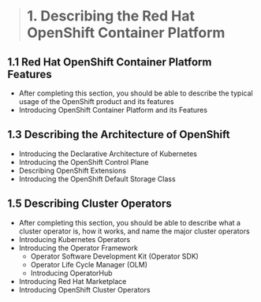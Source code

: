 ># **1.** Describing the Red Hat OpenShift Container Platform

## **1.1** Red Hat OpenShift Container Platform Features

- After completing this section, you should be able to describe the typical usage of the OpenShift product and its features  
- Introducing OpenShift Container Platform and its Features

## **1.3** Describing the Architecture of OpenShift

- Introducing the Declarative Architecture of Kubernetes
- Introducing the OpenShift Control Plane
- Describing OpenShift Extensions
- Introducing the OpenShift Default Storage Class

## **1.5** Describing Cluster Operators

- After completing this section, you should be able to describe what a cluster operator is, how it works, and name the major cluster operators
- Introducing Kubernetes Operators
- Introducing the Operator Framework
  - Operator Software Development Kit (Operator SDK)
  - Operator Life Cycle Manager (OLM)
  - Introducing OperatorHub
- Introducing Red Hat Marketplace
- Introducing OpenShift Cluster Operators

  
